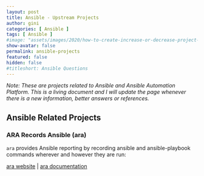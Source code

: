 ```yaml
---
layout: post
title: Ansible - Upstream Projects
author: gini
categories: [ Ansible ]
tags: [ Ansible ]
#image: "assets/images/2020/how-to-create-increase-or-decrease-project-quota-in-openshift.jpg"
show-avatar: false
permalink: ansible-projects
featured: false
hidden: false
#titleshort: Ansible Questions
---
```


*Note: These are projects related to Ansible and Ansible Automation Platform. This is a living document and I will update the page whenever there is a new information, better answers or references.*

## Ansible Related Projects

### ARA Records Ansible (ara)

`ara` provides Ansible reporting by recording ansible and ansible-playbook commands wherever and however they are run:

[ara website](https://ara.recordsansible.org/) | [ara documentation](https://ara.readthedocs.io/en/latest/index.html)
